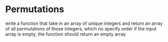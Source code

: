 # Permutations
write a function that take in an array of unique integers and return an array of all permutations of those integers, which no specify order
if the input array is empty, the function should return an empty array

